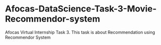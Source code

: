 # Afocas-DataScience-Task-3-Movie-Recommendor-system
Afocas Virtual Internship Task 3. This task is about Recommendation using Recommendor System
